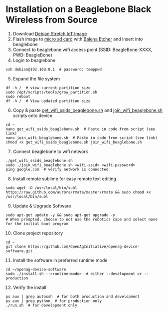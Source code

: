 # Installation on a Beaglebone Black Wireless from Source
1. Download [Debian Stretch IoT Image](https://beagleboard.org/latest-images)
2. Flash image to [micro sd card](https://goo.gl/GHaCMB) with [Balena Etcher](https://www.balena.io/etcher/) and insert into beaglebone
3. Connect to beaglebone wifi access point (SSID: BeagleBone-XXXX, PWD: BeagleBone)
4. Login to beaglebone
```
ssh debian@192.168.8.1  # password: temppwd
```
5. Expand the file system
```
df -h /  # view current partition size
sudo /opt/scripts/tools/grow_partition.sh
sudo reboot
df -h /  # View updated partition size
```
6. Copy & paste [get_wifi_ssids_beaglebone.sh](../../scripts/network/get_wifi_ssids_beaglebone.sh) and [join_wifi_beaglebone.sh](../../scripts/network/join_wifi_beaglebone.sh) scripts onto device
```
cd ~
nano get_wifi_ssids_beaglebone.sh  # Paste in code from script (see link)
nano join_wifi_beaglebone.sh  # Paste in code from script (see link)
chmod +x get_wifi_ssids_beaglebone.sh join_wifi_beaglebone.sh
```
7. Connect beaglebone to wifi network
```
./get_wifi_ssids_beaglebone.sh
sudo ./join_wifi_beaglebone.sh <wifi-ssid> <wifi-password>
ping google.com  # verify network is connected
```
8. Install remote sublime for easy remote text editing 
```
sudo wget -O /usr/local/bin/subl https://raw.github.com/aurora/rmate/master/rmate && sudo chmod +x /usr/local/bin/subl
```
9. Update & Upgrade Software
```
sudo apt-get update -y && sudo apt-get upgrade -y
# When prompted, choose to not use the robotics cape and select none for the initial boot program
```
10. Clone project repository
```
cd ~
git clone https://github.com/OpenAgInitiative/openag-device-software.git
```
11. Install the software in preferred runtime mode
```
cd ~/openag-device-software
sudo ./install.sh --<runtime-mode>  # either --development or --production
```
12. Verify the install
```
ps aux | grep autossh  # for both production and development
ps aux | grep python  # for production only
./run.sh  # for development only
```
